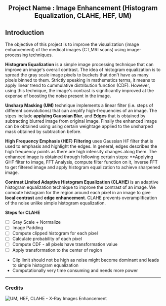 <h2 align='center'>Project Name : Image Enhancement (Histogram Equalization, CLAHE, HEF, UM) </h2>

**Introduction**
-------------------------------------------------------------------------------------------------------------------------------------------------------------------------

The objective of this project is to improve the visualization (image enhancement) of the medical images (CT,MRI scans) using image-processing techniques.

**Histogram Equalization** is a simple image processing technique that can improve an image's overall contrast. The idea of histogram equalization is to spread the gray scale image pixels to buckets that don't have as many pixels binned to them. Strictly speaking in mathematics terms, it means to apply linear trend to cummulative distribution function (CDF). However, using this technique, the image's contrast is significantly improved at the expense of boosting the noise present in the image.

**Unsharp Masking (UM)** technique implements a linear filter (i.e. steps of different convolutions) that can amplify high-frequencies of an image. The stpes include **applying Gaussian Blur**, and **Edges** that is obtained by subtracting blurred image from original image. Finally the enhanced image can be obtained using using certain weightage applied to the unsharped mask obtained by subtraction before.

**High Frequency Emphasis (HEF) Filtering** uses Gaussian HF filter that is used to emphasis and highlight the edges. In general, edges describes the high frequency points as there are high intensity changes along them. The enhanced image is obtained through following certain steps: **Applying GHF filter to image, FFT Analysis, compute filter function on it, Inverse FFT to get filtered image and apply histogram equalization to achieve sharpened image.

**Contrast Limited Adaptive Histogram Equalization (CLAHE)** is an adaptive histogram equalization technique to improve the contrast of an image. We comoute histogram for the region around each pixel in an image to give **local contrast** and **edge enhancement**. CLAHE prevents overamplification of the noise unlike simple histogram equalization. 

**Steps for CLAHE**

  - [ ] Gray Scale + Normalize
  - [ ] Image Padding
  - [ ] Compute clipped histogram for each pixel
  - [ ] Calculate probability of each pixel
  - [ ] Compute CDF - all pixels have transformation value
  - [ ] Apply transformation to the center of region

  * Clip limit should not be high as noise might become dominant and leads to simple histogram equalization
  * Computationally very time consuming and needs more power

-------------------------------------------------------------------------------------------------------------------------------------------------------------------------
### Credits

![UM, HEF, CLAHE - X-Ray Images Enhancement](https://github.com/asalmada/x-ray-images-enhancement)
